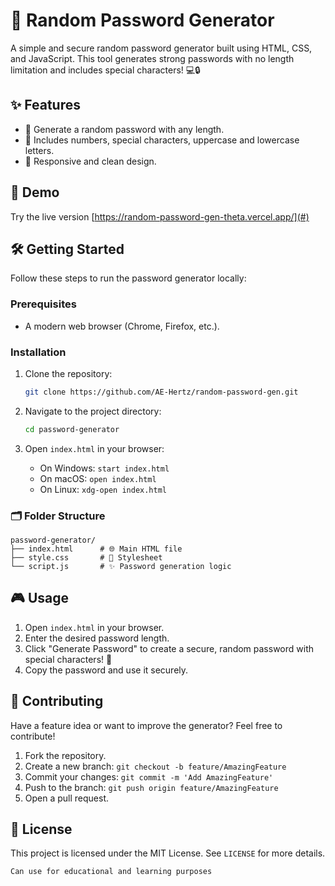 # 🔐 Random Password Generator

A simple and secure random password generator built using HTML, CSS, and JavaScript. This tool generates strong passwords with no length limitation and includes special characters! 💻🔒

## ✨ Features

- 🔑 Generate a random password with any length.
- 🔢 Includes numbers, special characters, uppercase and lowercase letters.
- 🎨 Responsive and clean design.

## 🚀 Demo

Try the live version [https://random-password-gen-theta.vercel.app/](#)

## 🛠️ Getting Started

Follow these steps to run the password generator locally:

### Prerequisites

- A modern web browser (Chrome, Firefox, etc.).

### Installation

1. Clone the repository:

   ```bash
   git clone https://github.com/AE-Hertz/random-password-gen.git
   ```

2. Navigate to the project directory:

   ```bash
   cd password-generator
   ```

3. Open `index.html` in your browser:

   - On Windows: `start index.html`
   - On macOS: `open index.html`
   - On Linux: `xdg-open index.html`

### 🗂️ Folder Structure

```plaintext
password-generator/
├── index.html      # 🌐 Main HTML file
├── style.css       # 🎨 Stylesheet
└── script.js       # ✨ Password generation logic
```

## 🎮 Usage

1. Open `index.html` in your browser.
2. Enter the desired password length.
3. Click "Generate Password" to create a secure, random password with special characters! 🔐
4. Copy the password and use it securely.

## 🤝 Contributing

Have a feature idea or want to improve the generator? Feel free to contribute!

1. Fork the repository.
2. Create a new branch: `git checkout -b feature/AmazingFeature`
3. Commit your changes: `git commit -m 'Add AmazingFeature'`
4. Push to the branch: `git push origin feature/AmazingFeature`
5. Open a pull request.

## 📝 License

This project is licensed under the MIT License. See `LICENSE` for more details.
```
Can use for educational and learning purposes
```
